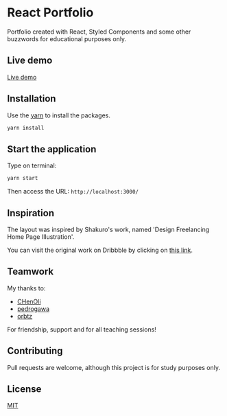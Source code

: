 # React Portfolio

Portfolio created with React, Styled Components and some other buzzwords for educational purposes only.

## Live demo

[Live demo](https://guidimas.github.io/react-portfolio)

## Installation

Use the [yarn](https://yarnpkg.com/) to install the packages.

```bash
yarn install
```

## Start the application

Type on terminal:

```bash
yarn start
```

Then access the URL: `http://localhost:3000/`

## Inspiration

The layout was inspired by Shakuro's work, named 'Design Freelancing Home Page Illustration'.

You can visit the original work on Dribbble by clicking on [this link](https://dribbble.com/shots/6696178-Design-Freelancing-Home-Page-Illustration).

## Teamwork

My thanks to:

- [CHenOli](https://github.com/CHenOli)
- [pedrogawa](https://github.com/pedrogawa)
- [orbtz](https://github.com/orbtz)

For friendship, support and for all teaching sessions!

## Contributing

Pull requests are welcome, although this project is for study purposes only.

## License

[MIT](https://choosealicense.com/licenses/mit/)
